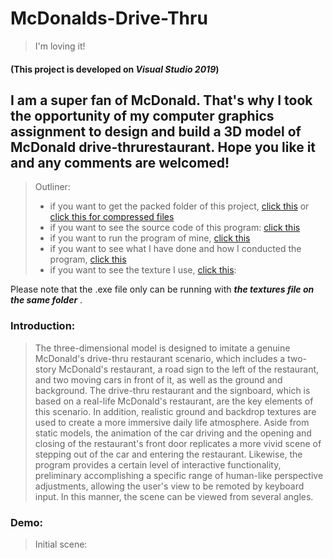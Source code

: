 # McDonalds-Drive-Thru
> I'm loving it!  

#### (This project is developed on ***Visual Studio 2019***)

## I am a super fan of McDonald. That's why I took the opportunity of my computer graphics assignment to design and build a 3D model of McDonald drive-thrurestaurant. Hope you like it and any comments are welcomed!

>  Outliner:
> + if you want to get the packed folder of this project, [click this](https://github.com/humb1e1989/McDonalds-Drive-Thru/tree/main/McDonald%E2%80%98s%20Drive-thru) or [click this for compressed files](https://github.com/humb1e1989/McDonalds-Drive-Thru/blob/main/McDonald%E2%80%98s%20Drive-thru.7z)<br>
> + if you want to see the source code of this program: [click this](https://github.com/humb1e1989/McDonalds-Drive-Thru/blob/main/source_code.cpp)<br>
> + if you want to run the program of mine, [click this](https://github.com/humb1e1989/McDonalds-Drive-Thru/blob/main/I'm%20lovin%20it%EF%BC%81.exe)<br>
> + if you want to see what I have done and how I conducted the program, [click this](https://github.com/humb1e1989/McDonalds-Drive-Thru/blob/main/The%20McDonald%20Drive-thru.pdf)<br>
> + if you want to see the texture I use, [click this](https://github.com/humb1e1989/McDonalds-Drive-Thru/tree/main/Textures):<br>  

Please note that the .exe file only can be running with ***the textures file on the same folder*** .

### Introduction:
>The three-dimensional model is designed to imitate a genuine McDonald's drive-thru restaurant scenario, which includes a two-story McDonald's restaurant, a road sign to the left of the restaurant, and two moving cars in front of it, as well as the ground and background. The drive-thru restaurant and the signboard, which is based on a real-life McDonald's restaurant, are the key elements of this scenario. In addition, realistic ground and backdrop textures are used to create a more immersive daily life atmosphere. Aside from static models, the animation of the car driving and the opening and closing of the restaurant's front door replicates a more vivid scene of stepping out of the car and entering the restaurant. Likewise, the program provides a certain level of interactive functionality, preliminary accomplishing a specific range of human-like perspective adjustments, allowing the user's view to be remoted by keyboard input. In this manner, the scene can be viewed from several angles.

### Demo:
> Initial scene:
> 


